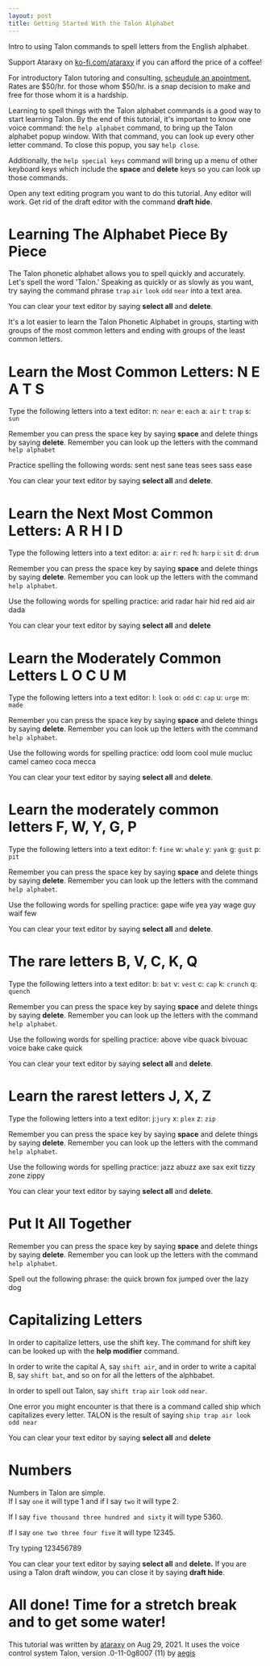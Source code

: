 ```yaml
---
layout: post
title: Getting Started With the Talon Alphabet
---
```


Intro to using Talon commands to spell letters from the English alphabet.

Support Ataraxy on [ko-fi.com/ataraxy](ko-fi.com/ataraxy) if you can afford the price of a coffee!

For introductory Talon tutoring and consulting, [scheudule an apointment.](https://calendly.com/tara-roys/60min?month=2022-03) Rates are $50/hr. for those whom $50/hr. is a snap decision to make and free for those whom it is a hardship. 


Learning to spell things with the Talon alphabet commands is a good way to start learning Talon.  By the end of this tutorial, it's important to know one voice command: the `help alphabet` command, to bring up the Talon alphabet popup window. With that  command, you can  look up every other letter command. To close this popup, you say `help close`.


Additionally, the `help special keys` command will bring up a menu of other keyboard keys which include the **space** and **delete** keys so you can look up those commands.

Open any text editing program you want to do this tutorial.  Any editor will work. Get rid of the draft editor with the command **draft hide**. 

# Learning The Alphabet Piece By Piece

The Talon phonetic alphabet allows you to spell quickly and accurately.  Let's spell the word 'Talon.' Speaking as quickly or as slowly as you want, try saying the command phrase `trap` `air` `look` `odd` `near` into a text area.

You can clear your text editor by saying **select all** and **delete**. 


It's a lot easier to learn the Talon Phonetic Alphabet in groups, starting with groups of the most common letters and ending with groups of the least common letters. 

# Learn the Most Common Letters: N E A T S

Type the following letters into a text editor: n: `near` e: `each` a: `air` t: `trap` s: `sun`

Remember you can press the space key by saying **space** and delete things by saying **delete**. Remember you can look up the letters with the command `help alphabet` 

Practice spelling the following words: sent  nest  sane  teas  sees  sass  ease 

You can clear your text editor by saying **select all** and **delete**.

 # Learn the Next Most Common Letters: A R H I D

Type the following letters into a text editor: a: `air` r: `red` h: `harp` i: `sit` d: `drum`

Remember you can press the space key by saying **space** and delete things by saying **delete**. Remember you can look up the letters with the command `help alphabet`. 

Use the following words for spelling practice: arid radar hair hid red aid air dada 

You can clear your text editor by saying **select all** and **delete** 

# Learn the Moderately Common Letters L O C U M 
Type the following letters into a text editor: l: `look` o: `odd` c: `cap` u: `urge` m: `made`

Remember you can press the space key by saying **space** and delete things by saying **delete**. Remember you can look up the letters with the command `help alphabet`. 


Use the following words for spelling practice: odd loom cool mule mucluc camel cameo coca mecca 

You can clear your text editor by saying **select all** and **delete**.

# Learn the moderately common letters F, W, Y, G, P

Type the following letters into a text editor: f: `fine` w: `whale` y: `yank` g: `gust` p: `pit`

Remember you can press the space key by saying **space** and delete things by saying **delete**. Remember you can look up the letters with the command `help alphabet`.  


Use the following words for spelling practice: gape wife yea yay wage guy waif few 

You can clear your text editor by saying **select all** and **delete**.  

# The rare letters B, V, C, K, Q

Type the following letters into a text editor: b: `bat` v: `vest` c: `cap` k: `crunch` q: `quench`

Remember you can press the space key by saying **space** and delete things by saying **delete**. Remember you can look up the letters with the command `help alphabet`.
 

Use the following words for spelling practice: above vibe quack bivouac voice bake cake quick 

You can clear your text editor by saying **select all** and **delete**.

# Learn the rarest letters J, X, Z

Type the following letters into a text editor: j:`jury` x: `plex` z: `zip`

Remember you can press the space key by saying **space** and delete things by saying **delete**. Remember you can look up the letters with the command `help alphabet`.


Use the following words for spelling practice: jazz abuzz axe sax exit tizzy zone zippy 

You can clear your text editor by saying **select all** and **delete**.

# Put It All Together

Remember you can press the space key by saying **space** and delete things by saying **delete**. Remember you can look up the letters with the command `help alphabet`. 


Spell out the following phrase:  the quick brown fox jumped over the lazy dog 

# Capitalizing Letters

In order to capitalize letters, use the shift key. The command for shift key can be looked up with the **help modifier** command.  

In order to write the capital A, say `shift air`, and in order to write a capital B, say `shift bat`, and so on for all the letters of the alphbabet.  

In order to spell out Talon, say `shift trap` `air` `look` `odd` `near`.

One error you might encounter is that there is a command called ship which capitalizes every letter.  TALON is the result of saying `ship trap air look odd near`

You can clear your text editor by saying **select all** and **delete** 

# Numbers 

Numbers in Talon are simple.  
If I say `one` it will type 1 and if I say `two` it will type 2.

If I say `five thousand three hundred and sixty` it will type 5360. 

If I say `one two three four five` it will type 12345.

Try typing 123456789 

You can clear your text editor by saying **select all** and **delete.**  If you are using a Talon draft window, you can close it by saying **draft hide**. 

# All done! Time for a stretch break and to get some water!   


This tutorial was written by [ataraxy](http://ataraxy.consulting) on Aug 29, 2021. It uses the voice control system Talon, version .0-11-0g8007 (11) by [aegis](http://talonvoice.com)

